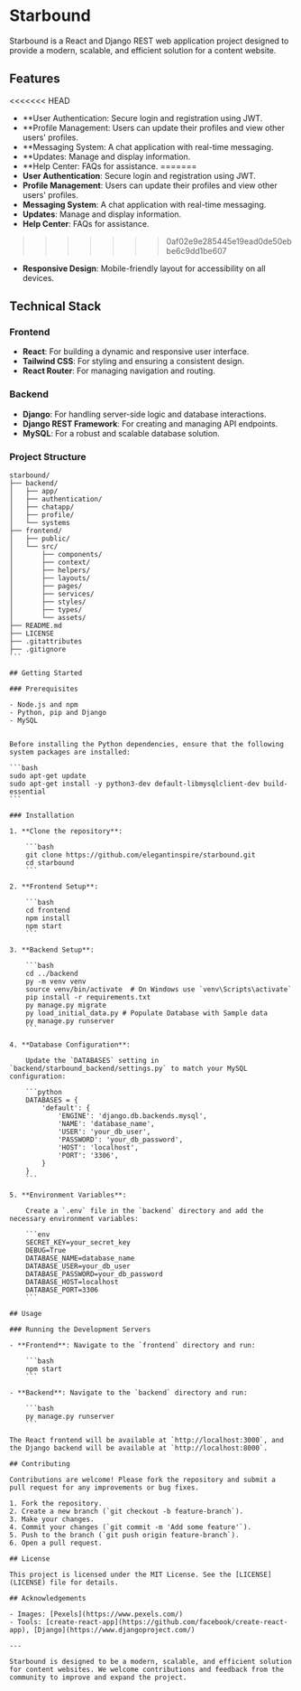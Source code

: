# Starbound

Starbound is a React and Django REST web application project designed to provide a modern, scalable, and efficient solution for a content website.

## Features
<<<<<<< HEAD

- \*\*User Authentication: Secure login and registration using JWT.
- \*\*Profile Management: Users can update their profiles and view other users' profiles.
- \*\*Messaging System: A chat application with real-time messaging.
- \*\*Updates: Manage and display information.
- \*\*Help Center: FAQs for assistance.
=======
- **User Authentication**: Secure login and registration using JWT.
- **Profile Management**: Users can update their profiles and view other users' profiles.
- **Messaging System**: A chat application with real-time messaging.
- **Updates**: Manage and display information.
- **Help Center**: FAQs for assistance.
>>>>>>> 0af02e9e285445e19ead0de50ebbe6c9dd1be607
- **Responsive Design**: Mobile-friendly layout for accessibility on all devices.

## Technical Stack

### Frontend

- **React**: For building a dynamic and responsive user interface.
- **Tailwind CSS**: For styling and ensuring a consistent design.
- **React Router**: For managing navigation and routing.

### Backend

- **Django**: For handling server-side logic and database interactions.
- **Django REST Framework**: For creating and managing API endpoints.
- **MySQL**: For a robust and scalable database solution.

### Project Structure

````plaintext
starbound/
├── backend/
│   ├── app/
│   ├── authentication/
│   ├── chatapp/
│   ├── profile/
│   └── systems
├── frontend/
│   ├── public/
│   └── src/
│       ├── components/
│       ├── context/
│       ├── helpers/
│       ├── layouts/
│       ├── pages/
│       ├── services/
│       ├── styles/
│       ├── types/
│       └── assets/
├── README.md
├── LICENSE
├── .gitattributes
├── .gitignore
```

## Getting Started

### Prerequisites

- Node.js and npm
- Python, pip and Django
- MySQL


Before installing the Python dependencies, ensure that the following system packages are installed:

```bash
sudo apt-get update
sudo apt-get install -y python3-dev default-libmysqlclient-dev build-essential
```

### Installation

1. **Clone the repository**:

    ```bash
    git clone https://github.com/elegantinspire/starbound.git
    cd starbound
    ```

2. **Frontend Setup**:

    ```bash
    cd frontend
    npm install
    npm start
    ```

3. **Backend Setup**:

    ```bash
    cd ../backend
    py -m venv venv
    source venv/bin/activate  # On Windows use `venv\Scripts\activate`
    pip install -r requirements.txt
    py manage.py migrate
    py load_initial_data.py # Populate Database with Sample data
    py manage.py runserver
    ```

4. **Database Configuration**:

    Update the `DATABASES` setting in `backend/starbound_backend/settings.py` to match your MySQL configuration:

    ```python
    DATABASES = {
        'default': {
            'ENGINE': 'django.db.backends.mysql',
            'NAME': 'database_name',
            'USER': 'your_db_user',
            'PASSWORD': 'your_db_password',
            'HOST': 'localhost',
            'PORT': '3306',
        }
    }
    ```

5. **Environment Variables**:

    Create a `.env` file in the `backend` directory and add the necessary environment variables:

    ```env
    SECRET_KEY=your_secret_key
    DEBUG=True
    DATABASE_NAME=database_name
    DATABASE_USER=your_db_user
    DATABASE_PASSWORD=your_db_password
    DATABASE_HOST=localhost
    DATABASE_PORT=3306
    ```

## Usage

### Running the Development Servers

- **Frontend**: Navigate to the `frontend` directory and run:

    ```bash
    npm start
    ```

- **Backend**: Navigate to the `backend` directory and run:

    ```bash
    py manage.py runserver
    ```

The React frontend will be available at `http://localhost:3000`, and the Django backend will be available at `http://localhost:8000`.

## Contributing

Contributions are welcome! Please fork the repository and submit a pull request for any improvements or bug fixes.

1. Fork the repository.
2. Create a new branch (`git checkout -b feature-branch`).
3. Make your changes.
4. Commit your changes (`git commit -m 'Add some feature'`).
5. Push to the branch (`git push origin feature-branch`).
6. Open a pull request.

## License

This project is licensed under the MIT License. See the [LICENSE](LICENSE) file for details.

## Acknowledgements

- Images: [Pexels](https://www.pexels.com/)
- Tools: [create-react-app](https://github.com/facebook/create-react-app), [Django](https://www.djangoproject.com/)

---

Starbound is designed to be a modern, scalable, and efficient solution for content websites. We welcome contributions and feedback from the community to improve and expand the project.
````
